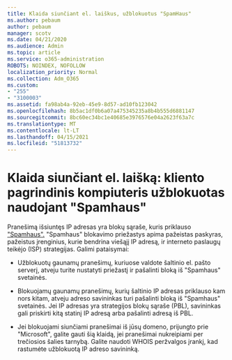 ```yaml
---
title: Klaida siunčiant el. laiškus, užblokuotus "SpamHaus"
ms.author: pebaum
author: pebaum
manager: scotv
ms.date: 04/21/2020
ms.audience: Admin
ms.topic: article
ms.service: o365-administration
ROBOTS: NOINDEX, NOFOLLOW
localization_priority: Normal
ms.collection: Adm_O365
ms.custom:
- "255"
- "3100003"
ms.assetid: fa98ab4a-92eb-45e9-8d57-ad10fb123042
ms.openlocfilehash: 8b5ac1df0b6a07a475345235a8b4b555d6881147
ms.sourcegitcommit: 8bc60ec34bc1e40685e3976576e04a2623f63a7c
ms.translationtype: MT
ms.contentlocale: lt-LT
ms.lasthandoff: 04/15/2021
ms.locfileid: "51813732"
---
```

# <a name="error-sending-email-client-host-blocked-using-spamhaus"></a>Klaida siunčiant el. laišką: kliento pagrindinis kompiuteris užblokuotas naudojant "Spamhaus"

Pranešimą išsiuntęs IP adresas yra blokų sąraše, kuris priklauso ["Spamhaus".](https://go.microsoft.com/fwlink/p/?linkid=123245) "Spamhaus" blokavimo priežastys apima pažeistas paskyras, pažeistus įrenginius, kurie bendrina viešąjį IP adresą, ir interneto paslaugų teikėjo (ISP) strategijas. Galimi pataisymai:
  
- Užblokuotų gaunamų pranešimų, kuriuose valdote šaltinio el. pašto serverį, atveju turite nustatyti priežastį ir pašalinti bloką iš "Spamhaus" svetainės.

- Blokuojamų gaunamų pranešimų, kurių šaltinio IP adresas priklauso kam nors kitam, atveju adreso savininkas turi pašalinti bloką iš "Spamhaus" svetainės. Jei IP adresas yra strategijos blokų sąraše (PBL), savininkas gali priskirti kitą statinį IP adresą arba pašalinti adresą iš PBL.

- Jei blokuojami siunčiami pranešimai iš jūsų domeno, prijungto prie "Microsoft", galite gauti šią klaidą, jei pranešimai nukreipiami per trečiosios šalies tarnybą. Galite naudoti WHOIS peržvalgos įrankį, kad rastumėte užblokuotą IP adreso savininką.
